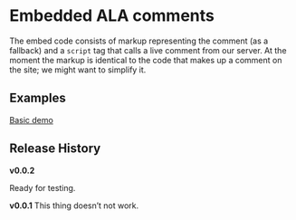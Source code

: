 # Embedded ALA comments

The embed code consists of markup representing the comment (as a fallback) and a `script` tag that calls a live comment from our server. At the moment the markup is identical to the code that makes up a comment on the site; we might want to simplify it.

## Examples
<a href="http://alistapart.github.com/comment-embed/demo/">Basic demo</a>

## Release History

**v0.0.2**

Ready for testing.

**v0.0.1**
This thing doesn’t not work.
